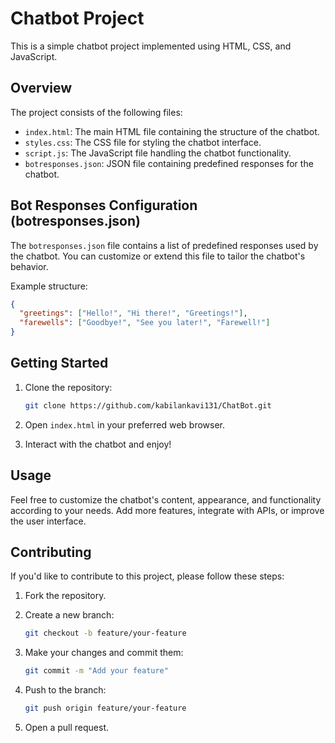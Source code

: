 # Chatbot Project

This is a simple chatbot project implemented using HTML, CSS, and JavaScript.

## Overview

The project consists of the following files:

- `index.html`: The main HTML file containing the structure of the chatbot.
- `styles.css`: The CSS file for styling the chatbot interface.
- `script.js`: The JavaScript file handling the chatbot functionality.
- `botresponses.json`: JSON file containing predefined responses for the chatbot.

## Bot Responses Configuration (botresponses.json)

The `botresponses.json` file contains a list of predefined responses used by the chatbot. You can customize or extend this file to tailor the chatbot's behavior.

Example structure:
```json
{
  "greetings": ["Hello!", "Hi there!", "Greetings!"],
  "farewells": ["Goodbye!", "See you later!", "Farewell!"]
}
```
## Getting Started

1. Clone the repository:

    ```bash
    git clone https://github.com/kabilankavi131/ChatBot.git
    ```

2. Open `index.html` in your preferred web browser.

3. Interact with the chatbot and enjoy!

## Usage

Feel free to customize the chatbot's content, appearance, and functionality according to your needs. Add more features, integrate with APIs, or improve the user interface.

## Contributing

If you'd like to contribute to this project, please follow these steps:

1. Fork the repository.

2. Create a new branch:

    ```bash
    git checkout -b feature/your-feature
    ```

3. Make your changes and commit them:

    ```bash
    git commit -m "Add your feature"
    ```

4. Push to the branch:

    ```bash
    git push origin feature/your-feature
    ```

5. Open a pull request.
